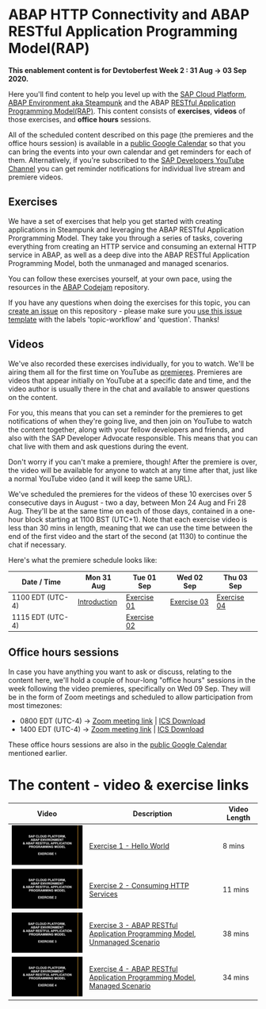 # ABAP HTTP Connectivity and ABAP RESTful Application Programming Model(RAP)

**This enablement content is for Devtoberfest Week 2 : 31 Aug → 03 Sep 2020.**

Here you'll find content to help you level up with the [SAP Cloud Platform, ABAP Environment aka Steampunk](https://help.sap.com/viewer/65de2977205c403bbc107264b8eccf4b/Cloud/en-US/2ffdd2412aff494dbf3de31089c965d4.html) and the ABAP [RESTful Application Programming Model(RAP)](https://help.sap.com/viewer/923180ddb98240829d935862025004d6/Cloud/en-US/289477a81eec4d4e84c0302fb6835035.html). This content consists of **exercises**, **videos** of those exercises, and **office hours** sessions. 

All of the scheduled content described on this page (the premieres and the office hours session) is available in a [public Google Calendar](https://calendar.google.com/calendar?cid=Ym1ibGJucHFkOHMwcWZoYnZnMjJqazE3OWdAZ3JvdXAuY2FsZW5kYXIuZ29vZ2xlLmNvbQ) so that you can bring the events into your own calendar and get reminders for each of them. Alternatively, if you're subscribed to the [SAP Developers YouTube Channel](https://www.youtube.com/user/sapdevs) you can get reminder notifications for individual live stream and premiere videos. 

## Exercises

We have a set of exercises that help you get started with creating applications in Steampunk and leveraging the ABAP RESTful Application Prorgramming Model. They take you through a series of tasks, covering everything from creating an HTTP service and consuming an external HTTP service in ABAP, as well as a deep dive into the ABAP RESTful Application Programming Model, both the unmanaged and managed scenarios.

You can follow these exercises yourself, at your own pace, using the resources in the [ABAP Codejam](https://github.com/SAP-samples/abap-exercises-codejam) repository. 

If you have any questions when doing the exercises for this topic, you can [create an issue](https://github.com/SAP-samples/sap-devtoberfest-2020/issues/new?assignees=&labels=question%2C+topic-workflow&template=sap-cloud-platform-workflow-topic-question.md&title=Ask+a+question) on this repository - please make sure you [use this issue template](https://github.com/SAP-samples/sap-devtoberfest-2020/issues/new?assignees=&labels=question%2C+topic-workflow&template=sap-cloud-platform-workflow-topic-question.md&title=Ask+a+question) with the labels 'topic-workflow' and 'question'. Thanks!

## Videos 

We've also recorded these exercises individually, for you to watch. We'll be airing them all for the first time on YouTube as [premieres](https://support.google.com/youtube/answer/9080341). Premieres are videos that appear initially on YouTube at a specific date and time, and the video author is usually there in the chat and available to answer questions on the content. 

For you, this means that you can set a reminder for the premieres to get notifications of when they're going live, and then join on YouTube to watch the content together, along with your fellow developers and friends, and also with the SAP Developer Advocate responsible. This means that you can chat live with them and ask questions during the event.

Don't worry if you can't make a premiere, though! After the premiere is over, the video will be available for anyone to watch at any time after that, just like a normal YouTube video (and it will keep the same URL). 

We've scheduled the premieres for the videos of these 10 exercises over 5 consecutive days in August - two a day, between Mon 24 Aug and Fri 28 Aug. They'll be at the same time on each of those days, contained in a one-hour block starting at 1100 BST (UTC+1). Note that each exercise video is less than 30 mins in length, meaning that we can use the time between the end of the first video and the start of the second (at 1130) to continue the chat if necessary.

Here's what the premiere schedule looks like:

| Date / Time | Mon 31 Aug | Tue 01 Sep | Wed 02 Sep | Thu 03 Sep |
| - | - | - | - | - |
| 1100 EDT (UTC-4) | [Introduction](https://youtu.be/) | [Exercise 01](https://youtu.be/JjiMA9gT8ss) | [Exercise 03](https://youtu.be/P4EVoc-lmAI) | [Exercise 04](https://youtu.be/TVirKnU86cw) | 
| 1115 EDT (UTC-4) |  | [Exercise 02](https://youtu.be/47XVi1B2KyI) |  |  | 


## Office hours sessions

In case you have anything you want to ask or discuss, relating to the content here, we'll hold a couple of hour-long "office hours" sessions in the week following the video premieres, specifically on Wed 09 Sep. They will be in the form of Zoom meetings and scheduled to allow participation from most timezones:

- 0800 EDT (UTC-4) → [Zoom meeting link](https://sap-se.zoom.us/j/95873935644) | [ICS Download](https://sap-samples.github.io/sap-devtoberfest-2020/cal/workflow_office_hours2.ics)
- 1400 EDT (UTC-4) → [Zoom meeting link](https://sap-se.zoom.us/j/99812944506) | [ICS Download](https://sap-samples.github.io/sap-devtoberfest-2020/cal/workflow_office_hours1.ics)

These office hours sessions are also in the [public Google Calendar](https://calendar.google.com/calendar?cid=Ym1ibGJucHFkOHMwcWZoYnZnMjJqazE3OWdAZ3JvdXAuY2FsZW5kYXIuZ29vZ2xlLmNvbQ) mentioned earlier.


# The content - video & exercise links

| Video | Description | Video Length |
| - | - | - |
| [![Exercise 1](thumbnail-01.jpg)]() | [Exercise 1 - Hello World](https://github.com/SAP-samples/abap-exercises-codejam/tree/master/exercises/ex1) | 8 mins |
| [![Exercise 2](thumbnail-02.jpg)]()  | [Exercise 2 - Consuming HTTP Services](https://github.com/SAP-samples/abap-exercises-codejam/tree/master/exercises/ex2) | 11 mins |
| [![Exercise 3](thumbnail-03.jpg)]()  | [Exercise 3 - ABAP RESTful Application Programming Model, Unmanaged Scenario](https://github.com/SAP-samples/abap-exercises-codejam/tree/master/exercises/ex3) | 38 mins |
| [![Exercise 4](thumbnail-04.jpg)]()  | [Exercise 4 - ABAP RESTful Application Programming Model, Managed Scenario](https://github.com/SAP-samples/abap-exercises-codejam/tree/master/exercises/ex4) | 34 mins |  

<!-- | [![Overview](thumbnail-00.jpg)]() | Overview Session | 45 mins | -->
